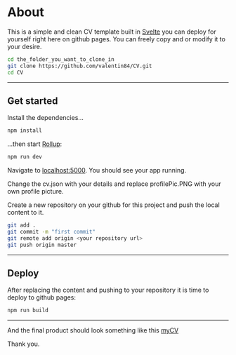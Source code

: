 # About

This is a simple and clean CV template built in [Svelte](https://svelte.dev/) you can deploy for yourself right here on github pages.
You can freely copy and or modify it to your desire. 


```bash
cd the_folder_you_want_to_clone_in
git clone https://github.com/valentin84/CV.git
cd CV
```
---


## Get started

Install the dependencies...

```bash
npm install
```

...then start [Rollup](https://rollupjs.org):

```bash
npm run dev
```
Navigate to [localhost:5000](http://localhost:5000). You should see your app running. 


Change the cv.json with your details and replace profilePic.PNG with your own profile picture.

Create a new repository on your github for this project and push the local content to it. 

```bash
git add .
git commit -m "first commit"
git remote add origin <your repository url>
git push origin master
```
---

## Deploy

After replacing the content and pushing to your repository it is time to deploy to github pages:

```bash
npm run build
```
---

And the final product should look something like this [myCV](https://valentin84.github.io/CV/)


Thank you.
 


